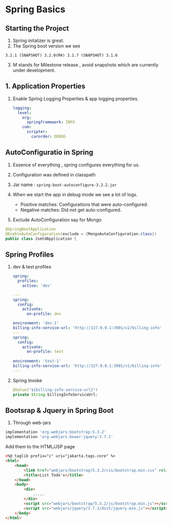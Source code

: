 # Spring Basics

## Starting the Project

1. Spring initalizer is great.
2. The Spring boot version we see 
```
3.2.1 (SNAPSHOT) 3.2.0(M4) 3.1.7 (SNAPSHOT) 3.1.6
```
3. M stands for Milestone release , avoid snapshots which are currently under development.

## 1. Application Properties

1. Enable Spring Logging Properties & app logging properties.

	```yaml
	logging:
	  level:
	    org:
	      springframework: INFO
	    com:
	      scripter:
	        carorder: DEBUG
	```

## AutoConfiguratio in Spring

1. Essence of everything , spring configures everything for us.
1. Configuration was defined in classpath 
1. Jar name : `spring-boot-autoconfigure-3.2.2.jar`
1. When we start the app in debug mode we see a lot of logs.
    - Positive matches: Configurations that were auto-configured.
    - Negative matches: Did not get auto-configured.

1. Exclude AutoConfiguration say for Mongo

```java
@SpringBootApplication
@EnableAutoConfiguration(exclude = {MongoAutoConfiguration.class})
public class JsmtdApplication {
```

## Spring Profiles

1. dev & test profiles

	```yaml
	spring:
	  profiles:
	    active: 'dev'
	
	---
	spring:
	  config:
	    activate:
	      on-profile: dev
	
	environment: 'dev-1'
	billing-info-service-url: 'http://127.0.0.1:3001/v2/billing-info'
	---
	spring:
	  config:
	    activate:
	      on-profile: test
	 
	environment: 'test-1'
	billing-info-service-url: 'http://127.0.0.1:3001/v1/billing-info'
	---
	```

1. Spring Invoke

	```java
	@Value("${billing-info-service-url}")
	private String billingInfoServiceUrl;
	```

## Bootsrap & Jquery in Spring Boot

1. Through web-jars


```gradle
implementation 'org.webjars:bootstrap:5.3.2'
implementation 'org.webjars.bower:jquery:3.7.1'
```

Add them to the HTML/JSP page


```html
<%@ taglib prefix="c" uri="jakarta.tags.core" %>
<html>
	<head>
		<link href="webjars/bootstrap/5.3.2/css/bootstrap.min.css" rel="stylesheet"/>
		<title>List Todo's</title>
	</head>
	<body>
		<div>
			.....
		</div>
		<script src="webjars/bootstrap/5.3.2/js/bootstrap.min.js"></script>
		<script src="webjars/jquery/3.7.1/dist/jquery.min.js"></script>
	</body>
</html>
```

